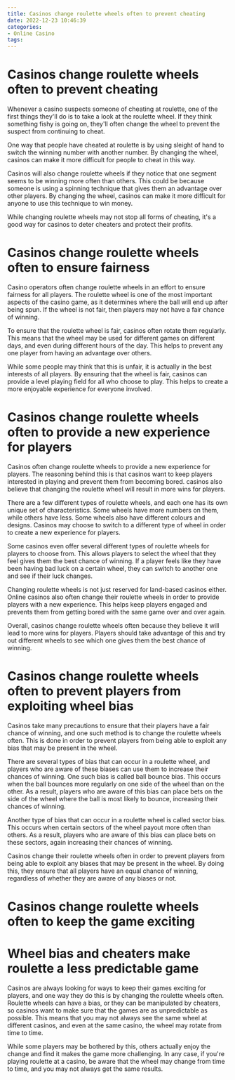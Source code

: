 ```yaml
---
title: Casinos change roulette wheels often to prevent cheating
date: 2022-12-23 10:46:39
categories:
- Online Casino
tags:
---
```



#  Casinos change roulette wheels often to prevent cheating

Whenever a casino suspects someone of cheating at roulette, one of the first things they'll do is to take a look at the roulette wheel. If they think something fishy is going on, they'll often change the wheel to prevent the suspect from continuing to cheat.

One way that people have cheated at roulette is by using sleight of hand to switch the winning number with another number. By changing the wheel, casinos can make it more difficult for people to cheat in this way.

Casinos will also change roulette wheels if they notice that one segment seems to be winning more often than others. This could be because someone is using a spinning technique that gives them an advantage over other players. By changing the wheel, casinos can make it more difficult for anyone to use this technique to win money.

While changing roulette wheels may not stop all forms of cheating, it's a good way for casinos to deter cheaters and protect their profits.

#  Casinos change roulette wheels often to ensure fairness

 Casino operators often change roulette wheels in an effort to ensure fairness for all players. The roulette wheel is one of the most important aspects of the casino game, as it determines where the ball will end up after being spun. If the wheel is not fair, then players may not have a fair chance of winning.

To ensure that the roulette wheel is fair, casinos often rotate them regularly. This means that the wheel may be used for different games on different days, and even during different hours of the day. This helps to prevent any one player from having an advantage over others.

While some people may think that this is unfair, it is actually in the best interests of all players. By ensuring that the wheel is fair, casinos can provide a level playing field for all who choose to play. This helps to create a more enjoyable experience for everyone involved.

#  Casinos change roulette wheels often to provide a new experience for players

Casinos often change roulette wheels to provide a new experience for players. The reasoning behind this is that casinos want to keep players interested in playing and prevent them from becoming bored. casinos also believe that changing the roulette wheel will result in more wins for players.

There are a few different types of roulette wheels, and each one has its own unique set of characteristics. Some wheels have more numbers on them, while others have less. Some wheels also have different colours and designs. Casinos may choose to switch to a different type of wheel in order to create a new experience for players.

Some casinos even offer several different types of roulette wheels for players to choose from. This allows players to select the wheel that they feel gives them the best chance of winning. If a player feels like they have been having bad luck on a certain wheel, they can switch to another one and see if their luck changes.

Changing roulette wheels is not just reserved for land-based casinos either. Online casinos also often change their roulette wheels in order to provide players with a new experience. This helps keep players engaged and prevents them from getting bored with the same game over and over again.

Overall, casinos change roulette wheels often because they believe it will lead to more wins for players. Players should take advantage of this and try out different wheels to see which one gives them the best chance of winning.

#  Casinos change roulette wheels often to prevent players from exploiting wheel bias

Casinos take many precautions to ensure that their players have a fair chance of winning, and one such method is to change the roulette wheels often. This is done in order to prevent players from being able to exploit any bias that may be present in the wheel.

There are several types of bias that can occur in a roulette wheel, and players who are aware of these biases can use them to increase their chances of winning. One such bias is called ball bounce bias. This occurs when the ball bounces more regularly on one side of the wheel than on the other. As a result, players who are aware of this bias can place bets on the side of the wheel where the ball is most likely to bounce, increasing their chances of winning.

Another type of bias that can occur in a roulette wheel is called sector bias. This occurs when certain sectors of the wheel payout more often than others. As a result, players who are aware of this bias can place bets on these sectors, again increasing their chances of winning.

 Casinos change their roulette wheels often in order to prevent players from being able to exploit any biases that may be present in the wheel. By doing this, they ensure that all players have an equal chance of winning, regardless of whether they are aware of any biases or not.

#  Casinos change roulette wheels often to keep the game exciting

# Wheel bias and cheaters make roulette a less predictable game

Casinos are always looking for ways to keep their games exciting for players, and one way they do this is by changing the roulette wheels often. Roulette wheels can have a bias, or they can be manipulated by cheaters, so casinos want to make sure that the games are as unpredictable as possible. This means that you may not always see the same wheel at different casinos, and even at the same casino, the wheel may rotate from time to time.

While some players may be bothered by this, others actually enjoy the change and find it makes the game more challenging. In any case, if you're playing roulette at a casino, be aware that the wheel may change from time to time, and you may not always get the same results.